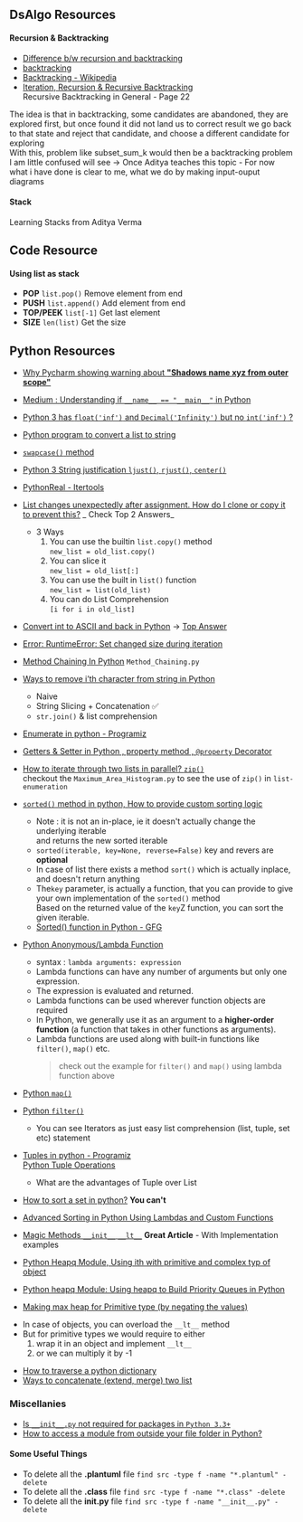 ## DsAlgo Resources

#### Recursion & Backtracking

* [Difference b/w recursion and backtracking](https://stackoverflow.com/a/26671095)
* [backtracking](https://www.cis.upenn.edu/~matuszek/cit594-2012/Pages/backtracking.html)
* [Backtracking - Wikipedia](https://en.wikipedia.org/wiki/Backtracking)
* [Iteration, Recursion & Recursive Backtracking](https://sites.fas.harvard.edu/~cscie119/lectures/recursion.pdf) <br>
  Recursive Backtracking in General - Page 22

The idea is that in backtracking, some candidates are abandoned, they are explored first, but once found it did not land
us to correct result we go back to that state and reject that candidate, and choose a different candidate for exploring
<br>
With this, problem like subset_sum_k would then be a backtracking problem I am little confused will see -> Once Aditya
teaches this topic - For now what i have done is clear to me, what we do by making input-ouput diagrams

#### Stack

Learning Stacks from Aditya Verma

## Code Resource

#### Using list as stack

* **POP**  `list.pop()`            Remove element from end
* **PUSH**  `list.append()`        Add element from end
* **TOP/PEEK**  `list[-1]`         Get last element
* **SIZE**  `len(list)`            Get the size

## Python Resources

* [Why Pycharm showing warning about **"Shadows name xyz from outer
  scope"**](https://stackoverflow.com/questions/31575659/shadows-name-xyz-from-outer-scope)
* [Medium : Understanding if ```__name__ == "__main__"``` in Python](https://medium.com/python-features/understanding-if-name-main-in-python-a37a3d4ab0c3)
* [Python 3 has ```float('inf')``` and ```Decimal('Infinity')``` but no ```int('inf')``` ?](https://stackoverflow.com/questions/24587994/infinite-integer-in-python)
* [Python program to convert a list to string](https://www.geeksforgeeks.org/python-program-to-convert-a-list-to-string/)
* [```swapcase()``` method](https://www.geeksforgeeks.org/python-string-swapcase/)
* [Python 3 String justification  ```ljust()```, ```rjust()```, ```center()```](https://www.geeksforgeeks.org/python-string-ljust-rjust-center/)
* [PythonReal - Itertools](https://realpython.com/python-itertools/#what-is-itertools-and-why-should-you-use-it)
* [List changes unexpectedly after assignment. How do I clone or copy it to prevent this?](https://stackoverflow.com/questions/2612802/list-changes-unexpectedly-after-assignment-how-do-i-clone-or-copy-it-to-prevent) _
  Check Top 2 Answers_
    * 3 Ways
        1. You can use the builtin `list.copy()` method
           <br> `new_list = old_list.copy()`
        2. You can slice it
           <br> `new_list = old_list[:]`
        3. You can use the built in `list()` function
           <br> `new_list = list(old_list)`
        4. You can do List Comprehension
           <br> `[i for i in old_list]`
* [Convert int to ASCII and back in Python](https://stackoverflow.com/questions/3673428/convert-int-to-ascii-and-back-in-python)
  -> [Top Answer](https://stackoverflow.com/a/3673447)
* [Error: RuntimeError: Set changed size during iteration](https://discover.cs.ucsb.edu/commonerrors/error/1008.xml)
* [Method Chaining In Python](https://www.tutorialspoint.com/Explain-Python-class-method-chaining) `Method_Chaining.py`
* [Ways to remove i’th character from string in Python](https://www.geeksforgeeks.org/ways-to-remove-ith-character-from-string-in-python/)
    - Naive
    - String Slicing + Concatenation ✅
    - `str.join()` & list comprehension
* [Enumerate in python - Programiz](https://www.programiz.com/python-programming/methods/built-in/enumerate)
* [Getters & Setter in Python , property method , `@property` Decorator](https://www.geeksforgeeks.org/getter-and-setter-in-python/)
* [How to iterate through two lists in parallel?  `zip()`](https://stackoverflow.com/questions/1663807/how-to-iterate-through-two-lists-in-parallel) <br>
  checkout the `Maximum_Area_Histogram.py` to see the use of `zip()` in `list-enumeration`
* [`sorted()` method in python, How to provide custom sorting logic](https://www.programiz.com/python-programming/methods/built-in/sorted)
    - Note :    it is not an in-place, ie it doesn't actually change the underlying iterable <br> and returns the new
      sorted iterable
    - `sorted(iterable, key=None, reverse=False)`   key and revers are **optional**
    - In case of list there exists a method `sort()` which is actually inplace, and doesn't return anything
    - The`key` parameter, is actually a function, that you can provide to give your own implementation of the `sorted()`
      method <br>
      Based on the returned value of the `key`Z function, you can sort the given iterable.
    - [Sorted() function in Python - GFG](https://www.geeksforgeeks.org/sorted-function-python/)

* [Python Anonymous/Lambda Function](https://www.programiz.com/python-programming/anonymous-function)
    - syntax : `lambda arguments: expression`
    - Lambda functions can have any number of arguments but only one expression.
    - The expression is evaluated and returned.
    - Lambda functions can be used wherever function objects are required
    - In Python, we generally use it as an argument to a **higher-order function** (a function that takes in other
      functions as arguments).
    - Lambda functions are used along with built-in functions like `filter()`, `map()` etc.
      > check out the example for `filter()` and `map()` using lambda function above

* [Python `map()`](https://www.programiz.com/python-programming/methods/built-in/map)
* [Python `filter()`](https://www.programiz.com/python-programming/methods/built-in/filter)
    - You can see Iterators as just easy list comprehension (list, tuple, set etc) statement
* [Tuples in python - Programiz](https://www.programiz.com/python-programming/tuple)
  <br>[Python Tuple Operations](https://note.nkmk.me/en/python-tuple-operation)
    - What are the advantages of Tuple over List
* [How to sort a set in python?](https://stackoverflow.com/questions/55389165/how-to-sort-a-set-in-python)  **You
  can't**
* [Advanced Sorting in Python Using Lambdas and Custom Functions](https://medium.com/better-programming/advanced-sorting-in-python-using-lambdas-and-custom-functions-410b5780fb07)
* [Magic Methods `__init__` `__lt__`](https://blog.cambridgespark.com/magic-methods-a8d93dc55012) **Great Article** -
  With Implementation examples
* [Python Heapq Module, Using ith with primitive and complex typ of object](https://towardsdatascience.com/introduction-to-python-heapq-module-53534feda625)
* [Python heapq Module: Using heapq to Build Priority Queues in Python](https://www.askpython.com/python-modules/python-heapq-module)
* [Making max heap for Primitive type (by negating the values)](https://www.geeksforgeeks.org/max-heap-in-python/)

- In case of objects, you can overload the `__lt__` method
- But for primitive types we would require to either
    1. wrap it in an object and implement `__lt__`
    2. or we can multiply it by -1

* [How to traverse a python dictionary](https://www.geeksforgeeks.org/iterate-over-a-dictionary-in-python/)
* [Ways to concatenate (extend, merge) two list](https://www.geeksforgeeks.org/python-ways-to-concatenate-two-lists/)

### Miscellanies

* [Is `__init__.py` not required for packages in `Python 3.3+`](https://stackoverflow.com/questions/37139786/is-init-py-not-required-for-packages-in-python-3-3)
* [How to access a module from outside your file folder in Python?](https://stackoverflow.com/questions/24868733/how-to-access-a-module-from-outside-your-file-folder-in-python)

#### Some Useful Things

* To delete all the **.plantuml** file `find src -type f -name "*.plantuml" -delete`
* To delete all the **.class** file `find src -type f -name "*.class" -delete`
* To delete all the **__init__.py** file `find src -type f -name "__init__.py" -delete`
